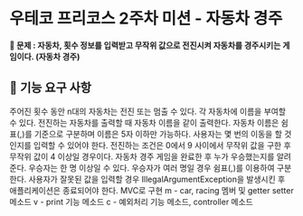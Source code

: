 # 우테코 프리코스 2주차 미션 - 자동차 경주

__🔴 문제 : 자동차, 횟수 정보를 입력받고 무작위 값으로 전진시켜 자동차를 경주시키는 게임이다.  (자동차 경주)__

## 🚀 기능 요구 사항
주어진 횟수 동안 n대의 자동차는 전진 또는 멈출 수 있다.
각 자동차에 이름을 부여할 수 있다. 전진하는 자동차를 출력할 때 자동차 이름을 같이 출력한다.
자동차 이름은 쉼표(,)를 기준으로 구분하며 이름은 5자 이하만 가능하다.
사용자는 몇 번의 이동을 할 것인지를 입력할 수 있어야 한다.
전진하는 조건은 0에서 9 사이에서 무작위 값을 구한 후 무작위 값이 4 이상일 경우이다.
자동차 경주 게임을 완료한 후 누가 우승했는지를 알려준다. 우승자는 한 명 이상일 수 있다.
우승자가 여러 명일 경우 쉼표(,)를 이용하여 구분한다.
사용자가 잘못된 값을 입력할 경우 IllegalArgumentException을 발생시킨 후 애플리케이션은 종료되어야 한다.
MVC로 구현
m - car, racing 멤버 및 getter setter 메소드
v - print 기능 메소드
c - 예외처리 기능 메소드, controller 메소드